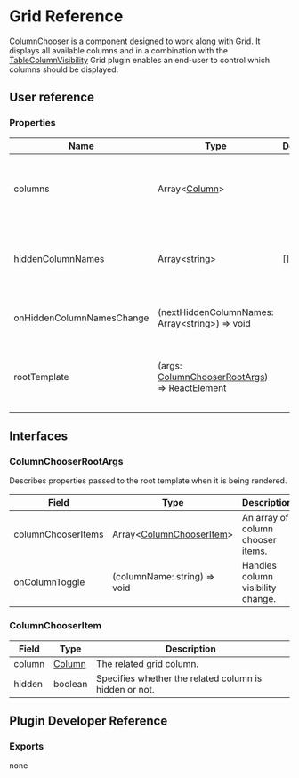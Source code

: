 # Grid Reference

ColumnChooser is a component designed to work along with Grid. It displays all available columns and in a combination with the [TableColumnVisibility](table-column-visibility.md) Grid plugin enables an end-user to control which columns should be displayed.

## User reference

### Properties

Name | Type | Default | Description
-----|------|---------|------------
columns | Array&lt;[Column](grid.md#column)&gt; | | Specifies for which row object fields columns are created.
hiddenColumnNames | Array&lt;string&gt; | [] | An array containing the names of the columns to be hidden.
onHiddenColumnNamesChange | (nextHiddenColumnNames: Array&lt;string&gt;) => void | | Handles column visibility change.
rootTemplate | (args: [ColumnChooserRootArgs](#column-chooser-root-args)) => ReactElement | | A template that renders the column chooser markup.

## Interfaces

### <a name="column-chooser-root-args"></a>ColumnChooserRootArgs

Describes properties passed to the root template when it is being rendered.

Field | Type | Description
------|------|------------
columnChooserItems | Array&lt;[ColumnChooserItem](#column-chooser-item)&gt; | An array of column chooser items.
onColumnToggle | (columnName: string) => void | Handles column visibility change.

### <a name="column-chooser-item"></a>ColumnChooserItem

Field | Type | Description
------|------|------------
column | [Column](grid.md#column) | The related grid column.
hidden | boolean | Specifies whether the related column is hidden or not.

## Plugin Developer Reference

### Exports

none
